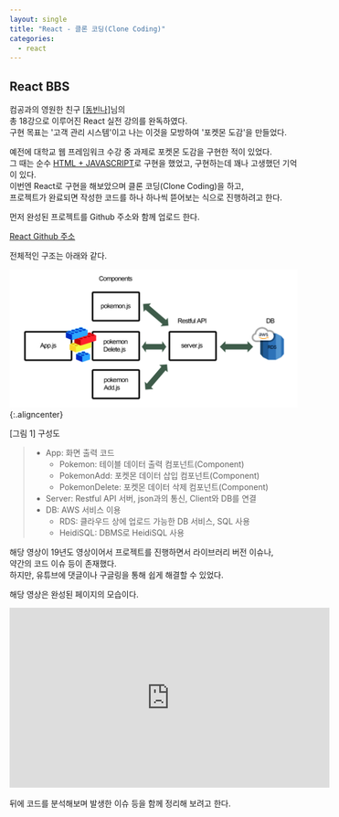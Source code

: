 ```yaml
---
layout: single
title: "React - 클론 코딩(Clone Coding)"
categories:
  - react
---
```


<style>
img.aligncenter{display:block;margin:0 auto}
</style>

## React BBS 

컴공과의 영원한 친구 [[동빈나]](https://www.youtube.com/channel/UChflhu32f5EUHlY7_SetNWw)님의<br>
총 18강으로 이루어진 React 실전 강의를 완독하였다.<br> 
구현 목표는 '고객 관리 시스템'이고 나는 이것을 모방하여 '포켓몬 도감'을 만들었다.<br> 

예전에 대학교 웹 프레임워크 수강 중 과제로 포켓몬 도감을 구현한 적이 있었다.<br>
그 때는 순수 <u>HTML + JAVASCRIPT</u>로 구현을 했었고, 구현하는데 꽤나 고생했던 기억이 있다.<br>
이번엔 React로 구현을 해보았으며 클론 코딩(Clone Coding)을 하고,<br>
프로젝트가 완료되면 작성한 코드를 하나 하나씩 뜯어보는 식으로 진행하려고 한다.<br>

먼저 완성된 프로젝트를 Github 주소와 함께 업로드 한다.<br>

[React Github 주소](https://github.com/ingbox/React_poke_Util)

전체적인 구조는 아래와 같다.<br>

![](/assets/images/posting/react_220317/picture1.png){:.aligncenter}
<figcaption> [그림 1] 구성도</figcaption>

> + App: 화면 출력 코드
>   -  Pokemon: 테이블 데이터 출력 컴포넌트(Component)
>   -  PokemonAdd: 포켓몬 데이터 삽입 컴포넌트(Component)
>   -  PokemonDelete: 포켓몬 데이터 삭제 컴포넌트(Component)
> + Server: Restful API 서버, json과의 통신, Client와 DB를 연결 
> + DB: AWS 서비스 이용
>   - RDS: 클라우드 상에 업로드 가능한 DB 서비스, SQL 사용
>   - HeidiSQL: DBMS로 HeidiSQL 사용 


해당 영상이 19년도 영상이어서 프로젝트를 진행하면서 라이브러리 버전 이슈나,<br>
약간의 코드 이슈 등이 존재했다.<br>
하지만, 유튜브에 댓글이나 구글링을 통해 쉽게 해결할 수 있었다.<br>

해당 영상은 완성된 페이지의 모습이다.<br>

<iframe width="560" height="315" src="https://www.youtube.com/embed/rC8Bpksb86c" frameborder="0" allow="accelerometer; autoplay; encrypted-media; gyroscope; picture-in-picture" allowfullscreen></iframe>


뒤에 코드를 분석해보며 발생한 이슈 등을 함께 정리해 보려고 한다.<br>

